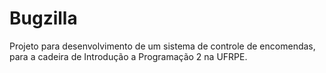 # Bugzilla
Projeto para desenvolvimento de um sistema de controle de encomendas, para a cadeira de Introdução a Programação 2 na UFRPE.
